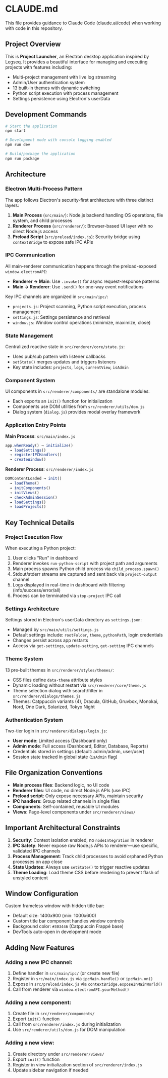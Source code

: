 # CLAUDE.md

This file provides guidance to Claude Code (claude.ai/code) when working with code in this repository.

## Project Overview

This is **Project Launcher**, an Electron desktop application inspired by Legseq. It provides a beautiful interface for managing and executing projects with features including:
- Multi-project management with live log streaming
- Admin/User authentication system
- 13 built-in themes with dynamic switching
- Python script execution with process management
- Settings persistence using Electron's userData

## Development Commands

```bash
# Start the application
npm start

# Development mode with console logging enabled
npm run dev

# Build/package the application
npm run package
```

## Architecture

### Electron Multi-Process Pattern

The app follows Electron's security-first architecture with three distinct layers:

1. **Main Process** (`src/main/`): Node.js backend handling OS operations, file system, and child processes
2. **Renderer Process** (`src/renderer/`): Browser-based UI layer with no direct Node.js access
3. **Preload Script** (`src/preload/index.js`): Security bridge using `contextBridge` to expose safe IPC APIs

### IPC Communication

All main-renderer communication happens through the preload-exposed `window.electronAPI`:

- **Renderer → Main**: Use `.invoke()` for async request-response patterns
- **Main → Renderer**: Use `.send()` for one-way event notifications

Key IPC channels are organized in `src/main/ipc/`:
- `projects.js`: Project scanning, Python script execution, process management
- `settings.js`: Settings persistence and retrieval
- `window.js`: Window control operations (minimize, maximize, close)

### State Management

Centralized reactive state in `src/renderer/core/state.js`:
- Uses pub/sub pattern with listener callbacks
- `setState()` merges updates and triggers listeners
- Key state includes: `projects`, `logs`, `currentView`, `isAdmin`

### Component System

UI components in `src/renderer/components/` are standalone modules:
- Each exports an `init()` function for initialization
- Components use DOM utilities from `src/renderer/utils/dom.js`
- Dialog system (`dialog.js`) provides modal overlay framework

### Application Entry Points

**Main Process**: `src/main/index.js`
```javascript
app.whenReady() → initialize()
  → loadSettings()
  → registerIPCHandlers()
  → createWindow()
```

**Renderer Process**: `src/renderer/index.js`
```javascript
DOMContentLoaded → init()
  → loadTheme()
  → initComponents()
  → initViews()
  → checkAdminSession()
  → loadSettings()
  → loadProjects()
```

## Key Technical Details

### Project Execution Flow

When executing a Python project:
1. User clicks "Run" in dashboard
2. Renderer invokes `run-python-script` with project path and arguments
3. Main process spawns Python child process via `child_process.spawn()`
4. Stdout/stderr streams are captured and sent back via `project-output` channel
5. Logs displayed in real-time in dashboard with filtering (info/success/error/all)
6. Process can be terminated via `stop-project` IPC call

### Settings Architecture

Settings stored in Electron's userData directory as `settings.json`:
- Managed by `src/main/utils/settings.js`
- Default settings include: `rootFolder`, `theme`, `pythonPath`, login credentials
- Changes persist across app restarts
- Access via `get-settings`, `update-setting`, `get-setting` IPC channels

### Theme System

13 pre-built themes in `src/renderer/styles/themes/`:
- CSS files define `data-theme` attribute styles
- Dynamic loading without restart via `src/renderer/core/theme.js`
- Theme selection dialog with search/filter in `src/renderer/dialogs/themes.js`
- Themes: Catppuccin variants (4), Dracula, GitHub, Gruvbox, Monokai, Nord, One Dark, Solarized, Tokyo Night

### Authentication System

Two-tier login in `src/renderer/dialogs/login.js`:
- **User mode**: Limited access (Dashboard only)
- **Admin mode**: Full access (Dashboard, Editor, Database, Reports)
- Credentials stored in settings (default: admin/admin, user/user)
- Session state tracked in global state (`isAdmin` flag)

## File Organization Conventions

- **Main process files**: Backend logic, no UI code
- **Renderer files**: UI code, no direct Node.js APIs (use IPC)
- **Preload script**: Only expose necessary APIs, maintain security
- **IPC handlers**: Group related channels in single files
- **Components**: Self-contained, reusable UI modules
- **Views**: Page-level components under `src/renderer/views/`

## Important Architectural Constraints

1. **Security**: Context isolation enabled, no `nodeIntegration` in renderer
2. **IPC Safety**: Never expose raw Node.js APIs to renderer—use specific, validated IPC channels
3. **Process Management**: Track child processes to avoid orphaned Python processes on app close
4. **State Updates**: Always use `setState()` to trigger reactive updates
5. **Theme Loading**: Load theme CSS before rendering to prevent flash of unstyled content

## Window Configuration

Custom frameless window with hidden title bar:
- Default size: 1400x900 (min: 1000x600)
- Custom title bar component handles window controls
- Background color: `#303446` (Catppuccin Frappé base)
- DevTools auto-open in development mode

## Adding New Features

### Adding a new IPC channel:
1. Define handler in `src/main/ipc/` (or create new file)
2. Register in `src/main/index.js` via `ipcMain.handle()` or `ipcMain.on()`
3. Expose in `src/preload/index.js` via `contextBridge.exposeInMainWorld()`
4. Call from renderer via `window.electronAPI.yourMethod()`

### Adding a new component:
1. Create file in `src/renderer/components/`
2. Export `init()` function
3. Call from `src/renderer/index.js` during initialization
4. Use `src/renderer/utils/dom.js` for DOM manipulation

### Adding a new view:
1. Create directory under `src/renderer/views/`
2. Export `init()` function
3. Register in view initialization section of `src/renderer/index.js`
4. Update sidebar navigation if needed
